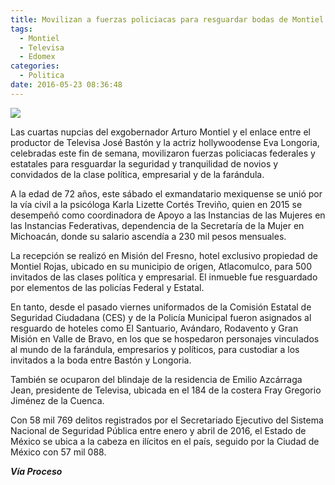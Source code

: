 ```yaml
---
title: Movilizan a fuerzas policiacas para resguardar bodas de Montiel y de ejecutivo de Televisa en Edomex
tags:
  - Montiel
  - Televisa
  - Edomex
categories:
  - Politica
date: 2016-05-23 08:36:48
---
```

![](https://res.cloudinary.com/pidmx/image/upload/v1464010674/187844-3b261e8d3238b74d7_pf-6634100406-pau-md1-c-1024x680_mdphoc.jpg)

Las cuartas nupcias del exgobernador Arturo Montiel y el enlace entre el productor de Televisa José Bastón y la actriz hollywoodense Eva Longoria, celebradas este fin de semana, movilizaron fuerzas policiacas federales y estatales para resguardar la seguridad y tranquilidad de novios y convidados de la clase política, empresarial y de la farándula.

A la edad de 72 años, este sábado el exmandatario mexiquense se unió por la vía civil a la psicóloga Karla Lizette Cortés Treviño, quien en 2015 se desempeñó como coordinadora de Apoyo a las Instancias de las Mujeres en las Instancias Federativas, dependencia de la Secretaría de la Mujer en Michoacán, donde su salario ascendía a 230 mil pesos mensuales.

La recepción se realizó en Misión del Fresno, hotel exclusivo propiedad de Montiel Rojas, ubicado en su municipio de origen, Atlacomulco, para 500 invitados de las clases política y empresarial. El inmueble fue resguardado por elementos de las policías Federal y Estatal.

En tanto, desde el pasado viernes uniformados de la Comisión Estatal de Seguridad Ciudadana (CES) y de la Policía Municipal fueron asignados al resguardo de hoteles como El Santuario, Avándaro, Rodavento y Gran Misión en Valle de Bravo, en los que se hospedaron personajes vinculados al mundo de la farándula, empresarios y políticos, para custodiar a los invitados a la boda entre Bastón y Longoria.

También se ocuparon del blindaje de la residencia de Emilio Azcárraga Jean, presidente de Televisa, ubicada en el 184 de la costera Fray Gregorio Jiménez de la Cuenca.

Con 58 mil 769 delitos registrados por el Secretariado Ejecutivo del Sistema Nacional de Seguridad Pública entre enero y abril de 2016, el Estado de México se ubica a la cabeza en ilícitos en el país, seguido por la Ciudad de México con 57 mil 088.

***Vía Proceso***
